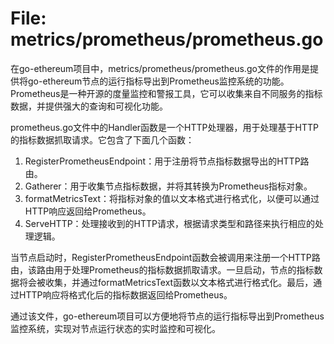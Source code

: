 # File: metrics/prometheus/prometheus.go

在go-ethereum项目中，metrics/prometheus/prometheus.go文件的作用是提供将go-ethereum节点的运行指标导出到Prometheus监控系统的功能。Prometheus是一种开源的度量监控和警报工具，它可以收集来自不同服务的指标数据，并提供强大的查询和可视化功能。

prometheus.go文件中的Handler函数是一个HTTP处理器，用于处理基于HTTP的指标数据抓取请求。它包含了下面几个函数：

1. RegisterPrometheusEndpoint：用于注册将节点指标数据导出的HTTP路由。
2. Gatherer：用于收集节点指标数据，并将其转换为Prometheus指标对象。
3. formatMetricsText：将指标对象的值以文本格式进行格式化，以便可以通过HTTP响应返回给Prometheus。
4. ServeHTTP：处理接收到的HTTP请求，根据请求类型和路径来执行相应的处理逻辑。

当节点启动时，RegisterPrometheusEndpoint函数会被调用来注册一个HTTP路由，该路由用于处理Prometheus的指标数据抓取请求。一旦启动，节点的指标数据将会被收集，并通过formatMetricsText函数以文本格式进行格式化。最后，通过HTTP响应将格式化后的指标数据返回给Prometheus。

通过该文件，go-ethereum项目可以方便地将节点的运行指标导出到Prometheus监控系统，实现对节点运行状态的实时监控和可视化。

